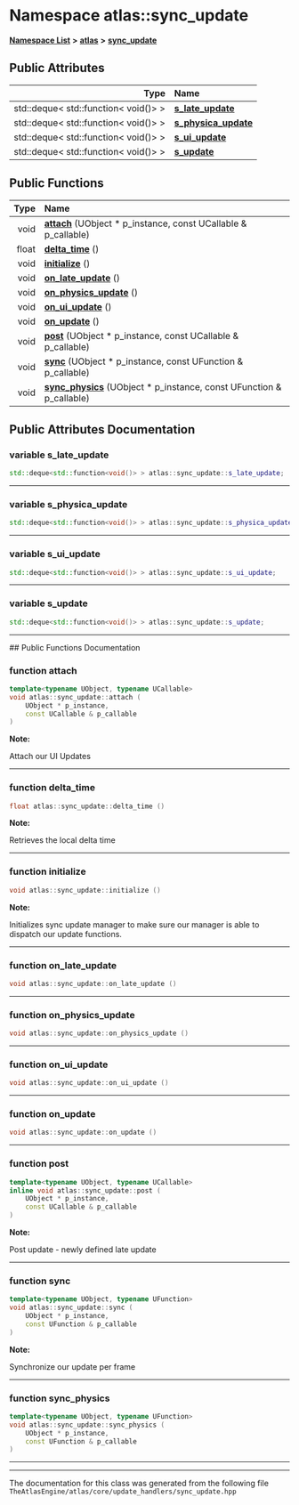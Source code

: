 

# Namespace atlas::sync\_update



[**Namespace List**](namespaces.md) **>** [**atlas**](namespaceatlas.md) **>** [**sync\_update**](namespaceatlas_1_1sync__update.md)


























## Public Attributes

| Type | Name |
| ---: | :--- |
|  std::deque&lt; std::function&lt; void()&gt; &gt; | [**s\_late\_update**](#variable-s_late_update)  <br> |
|  std::deque&lt; std::function&lt; void()&gt; &gt; | [**s\_physica\_update**](#variable-s_physica_update)  <br> |
|  std::deque&lt; std::function&lt; void()&gt; &gt; | [**s\_ui\_update**](#variable-s_ui_update)  <br> |
|  std::deque&lt; std::function&lt; void()&gt; &gt; | [**s\_update**](#variable-s_update)  <br> |
















## Public Functions

| Type | Name |
| ---: | :--- |
|  void | [**attach**](#function-attach) (UObject \* p\_instance, const UCallable & p\_callable) <br> |
|  float | [**delta\_time**](#function-delta_time) () <br> |
|  void | [**initialize**](#function-initialize) () <br> |
|  void | [**on\_late\_update**](#function-on_late_update) () <br> |
|  void | [**on\_physics\_update**](#function-on_physics_update) () <br> |
|  void | [**on\_ui\_update**](#function-on_ui_update) () <br> |
|  void | [**on\_update**](#function-on_update) () <br> |
|  void | [**post**](#function-post) (UObject \* p\_instance, const UCallable & p\_callable) <br> |
|  void | [**sync**](#function-sync) (UObject \* p\_instance, const UFunction & p\_callable) <br> |
|  void | [**sync\_physics**](#function-sync_physics) (UObject \* p\_instance, const UFunction & p\_callable) <br> |




























## Public Attributes Documentation




### variable s\_late\_update 

```C++
std::deque<std::function<void()> > atlas::sync_update::s_late_update;
```




<hr>



### variable s\_physica\_update 

```C++
std::deque<std::function<void()> > atlas::sync_update::s_physica_update;
```




<hr>



### variable s\_ui\_update 

```C++
std::deque<std::function<void()> > atlas::sync_update::s_ui_update;
```




<hr>



### variable s\_update 

```C++
std::deque<std::function<void()> > atlas::sync_update::s_update;
```




<hr>
## Public Functions Documentation




### function attach 

```C++
template<typename UObject, typename UCallable>
void atlas::sync_update::attach (
    UObject * p_instance,
    const UCallable & p_callable
) 
```





**Note:**

Attach our UI Updates 





        

<hr>



### function delta\_time 

```C++
float atlas::sync_update::delta_time () 
```





**Note:**

Retrieves the local delta time 





        

<hr>



### function initialize 

```C++
void atlas::sync_update::initialize () 
```





**Note:**

Initializes sync update manager to make sure our manager is able to dispatch our update functions. 





        

<hr>



### function on\_late\_update 

```C++
void atlas::sync_update::on_late_update () 
```




<hr>



### function on\_physics\_update 

```C++
void atlas::sync_update::on_physics_update () 
```




<hr>



### function on\_ui\_update 

```C++
void atlas::sync_update::on_ui_update () 
```




<hr>



### function on\_update 

```C++
void atlas::sync_update::on_update () 
```




<hr>



### function post 

```C++
template<typename UObject, typename UCallable>
inline void atlas::sync_update::post (
    UObject * p_instance,
    const UCallable & p_callable
) 
```





**Note:**

Post update - newly defined late update 





        

<hr>



### function sync 

```C++
template<typename UObject, typename UFunction>
void atlas::sync_update::sync (
    UObject * p_instance,
    const UFunction & p_callable
) 
```





**Note:**

Synchronize our update per frame 





        

<hr>



### function sync\_physics 

```C++
template<typename UObject, typename UFunction>
void atlas::sync_update::sync_physics (
    UObject * p_instance,
    const UFunction & p_callable
) 
```




<hr>

------------------------------
The documentation for this class was generated from the following file `TheAtlasEngine/atlas/core/update_handlers/sync_update.hpp`

